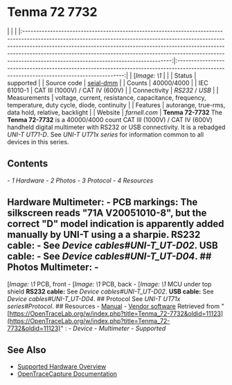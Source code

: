 # Tenma 72 7732
| | | |:-----------------------------------------------------------------------------------------------------------------------------------------------------------------------------------------------------------------------------------------------------------------------------------------------------------------------------------------------------------------------------:|:-----------------------------------------------------------------------------------------------------------------------------------------:| | [*Image: \1* | | | Status | supported | | Source code | [seial-dmm](http://github.com/OpenTraceLab/?p=OpenTraceCapture.git;a=tree;f=src/hardware/seial-dmm) | | Counts | 40000/4000 | | IEC 61010-1 | CAT III (1000V) / CAT IV (600V) | | Connectivity | *RS232* / *USB* | | Measurements | voltage, current, resistance, capacitance, frequency, temperature, duty cycle, diode, continuity | | Features | autorange, true-rms, data hold, relative, backlight | | Website | *farnell.com* | **Tenma 72-7732** The **Tenma 72-7732** is a 40000/4000 count CAT III (1000V) / CAT IV (600V) handheld digital multimeter with RS232 or USB connectivity. It is a rebadged *UNI-T UT71-D*. See *UNI-T UT71x series* for information common to all devices in this series.
## Contents
\- *1 Hardware* \- *2 Photos* \- *3 Protocol* \- *4 Resources*
## Hardware **Multimeter**: \- **PCB markings**: The silkscreen reads "71A V20051010-8", but the correct "D" model indication is apparently added manually by UNI-T using a a sharpie. **RS232 cable:** \- See *Device cables#UNI-T_UT-D02*. **USB cable:** \- See *Device cables#UNI-T_UT-D04*. ## Photos **Multimeter**: \-
[*Image: \1*
PCB, front
\-
[*Image: \1*
PCB, back
\-
[*Image: \1*
MCU under top shield
**RS232 cable:** See *Device cables#UNI-T_UT-D02*. **USB cable:** See *Device cables#UNI-T_UT-D04*. ## Protocol See *UNI-T UT71x series#Protocol*. ## Resources \- [Manual](http://www.mcmelectronics.com/content/ProductData/Manuals/72-7730.pdf) \- [Vendor software](http://www.element14.com/community/servlet/JiveServlet/download/42351-2-109285/Tenma%2072-7732.zip)
Retrieved from "[https://OpenTraceLab.org/w/index.php?title=Tenma_72-7732&oldid=11123](https://OpenTraceLab.org/w/index.php?title=Tenma_72-7732&oldid=11123)"
: \- *Device* \- *Multimeter* \- *Supported*
## See Also
- [Supported Hardware Overview](../supported-hardware.md)
- [OpenTraceCapture Documentation](../../opentracecapture/overview.md)
